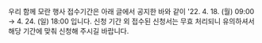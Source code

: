 우리 함께 모란 행사 접수기간은 아래 글에서 공지한 바와 같이 '22. 4. 18. (월) 09:00 → 4. 24. (일) 18:00 입니다. 신청 기간 외 접수된 신청서는 무효 처리되니 유의하셔서 해당 기간에 맞춰 신청해 주시길 바랍니다.